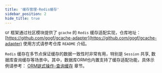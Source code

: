 ```yaml
---
title: '缓存管理-Redis缓存'
sidebar_position: 2
hide_title: true
---
```


`GF` 框架通过社区模块提供了 `gcache` 的 `Redis` 缓存适配实现，仓库地址： [https://github.com/gogf/gcache-adapter](https://github.com/gogf/gcache-adapter) 使用方式请参考仓库 `README` 介绍。

`Redis` 缓存在多节点保证缓存的数据一致性时非常有用，特别是 `Session` 共享, 数据库查询缓存等场景中。其中，数据库ORM也内置支持了缓存适配功能，具体示例请参考： [ORM链式操作-查询缓存](output/goframe-v1.16-md/核心组件-重点/数据库ORM/ORM链式操作-重点/ORM链式操作-查询缓存) 章节。